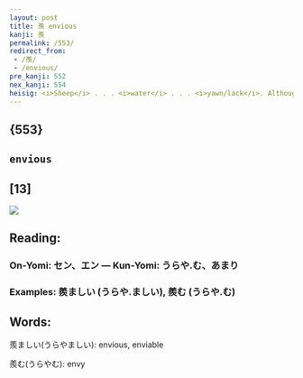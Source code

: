 ```yaml
---
layout: post
title: 羨 envious
kanji: 羨
permalink: /553/
redirect_from:
 - /羨/
 - /envious/
pre_kanji: 552
nex_kanji: 554
heisig: <i>Sheep</i> . . . <i>water</i> . . . <i>yawn/lack</i>. Although this character looks rather simple, special care should be taken in learning it because of the proximity of the final two elements to the character for <i>next</i>, which we learned in frame 510. Note, too, that the <i>water</i> comes UNDER the <i>sheep</i>, rather than on its own to the left.
---
```


## {553}

## `envious`

## [13]

<div class="stroke"><img src="E7BEA8.png" /></div>

## Reading:

### On-Yomi: セン、エン &mdash; Kun-Yomi: うらや.む、あまり

### Examples: 羨ましい (うらや.ましい), 羨む (うらや.む)

## Words:

羨ましい(うらやましい): envious, enviable

羨む(うらやむ): envy
